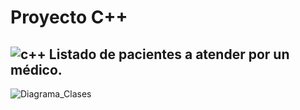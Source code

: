 # Proyecto C++
## ![c++](https://github.com/Coffee4Dogs/cpp-project/assets/59121551/d9c9e5c2-343d-4cc6-9cb0-9b24905a62f0) Listado de pacientes a atender por un médico.

![Diagrama_Clases](https://github.com/Coffee4Dogs/cpp-project/assets/59121551/80c85692-f493-4d2c-b9a5-dad79484b171)



